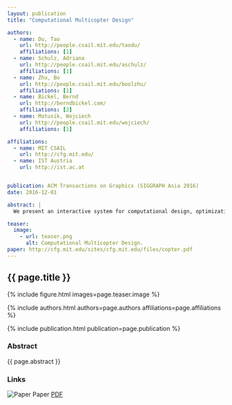 ```yaml
---
layout: publication
title: "Computational Multicopter Design"

authors: 
  - name: Du, Tao
    url: http://people.csail.mit.edu/taodu/
    affiliations: [1]
  - name: Schulz, Adriana
    url: http://people.csail.mit.edu/aschulz/
    affiliations: [1]
  - name: Zhu, Bo
    url: http://people.csail.mit.edu/boolzhu/
    affiliations: [1]
  - name: Bickel, Bernd
    url: http://berndbickel.com/
    affiliations: [2]
  - name: Matusik, Wojciech
    url: http://people.csail.mit.edu/wojciech/
    affiliations: [1]

affiliations:
  - name: MIT CSAIL
    url: http://cfg.mit.edu/
  - name: IST Austria
    url: http://ist.ac.at


publication: ACM Transactions on Graphics (SIGGRAPH Asia 2016)
date: 2016-12-01

abstract: |
  We present an interactive system for computational design, optimization, and fabrication of multicopters. Our computational approach allows non-experts to design, explore, and evaluate a wide range of different multicopters. We provide users with an intuitive interface for assembling a multicopter from a collection of components (e.g., propellers, motors, and carbon fiber rods). Our algorithm interactively optimizes shape and controller parameters of the current design to ensure its proper operation. In addition, we allow incorporating a variety of other metrics (such as payload, battery usage, size, and cost) into the design process and exploring tradeoffs between them. We show the efficacy of our method and system by designing, optimizing, fabricating, and operating multicopters with complex geometries and propeller configurations. We also demonstrate the ability of our optimization algorithm to improve the multicopter performance under different metrics.

teaser:
  image:
    - url: teaser.png
      alt: Computational Multicopter Design.
paper: http://cfg.mit.edu/sites/cfg.mit.edu/files/copter.pdf
---
```


## {{ page.title }}

{% include figure.html images=page.teaser.image %}

{% include authors.html authors=page.authors affiliations=page.affiliations %}

{% include publication.html publication=page.publication %}

### Abstract

{{ page.abstract }}


### Links

![Paper](paper.jpg) Paper [PDF]({{page.paper}})
